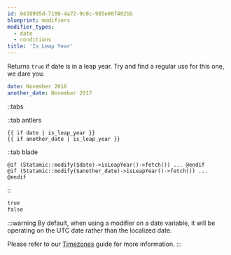 ```yaml
---
id: 0438995d-7100-4a72-9c0c-985e00f482bb
blueprint: modifiers
modifier_types:
  - date
  - conditions
title: 'Is Leap Year'
---
```

Returns `true` if date is in a leap year. Try and find a regular use for this one, we dare you.

```yaml
date: November 2016
another_date: November 2017
```

::tabs

::tab antlers
```antlers
{{ if date | is_leap_year }}
{{ if another_date | is_leap_year }}
```
::tab blade
```blade
@if (Statamic::modify($date)->isLeapYear()->fetch()) ... @endif
@if (Statamic::modify($another_date)->isLeapYear()->fetch()) ... @endif
```
::

```html
true
false
```

:::warning
By default, when using a modifier on a date variable, it will be operating on the UTC date rather than the localized date.

Please refer to our [Timezones](/tips/timezones) guide for more information.
:::
